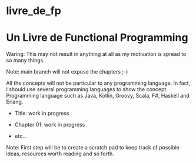 # livre_de_fp

# Un Livre de Functional Programming

Waring: This may not result in anything at all as my motivation is spread to so many things.

Note: main branch will not expose the chapters ;-)

All the concepts will not be particular to any programming language.  In fact, I should
use several programming languages to show the concept.  Programming language such as Java,
Kotlin, Groovy, Scala, F#, Haskell and Erlang.

- Title: work in progress

- Chapter 01: work in progress
- etc...

Note: First step will be to create a scratch pad to keep track of possible ideas, resources
worth reading and so forth.
